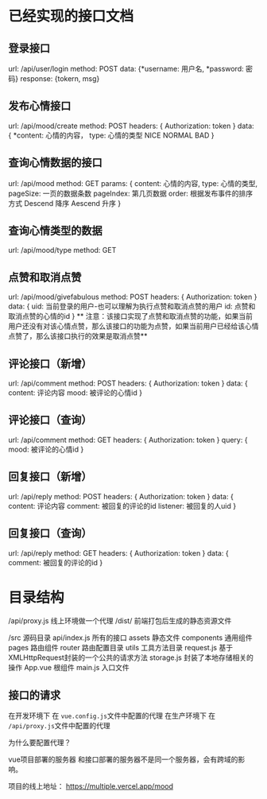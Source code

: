 # 已经实现的接口文档

## 登录接口
url: /api/user/login
method: POST
data: {*username: 用户名, *password: 密码}
response: {tokern, msg}
## 发布心情接口
url: /api/mood/create
method: POST
headers: {
    Authorization: token
}
data: {
    *content: 心情的内容，
    type: 心情的类型  NICE NORMAL BAD
}
## 查询心情数据的接口
url: /api/mood
method: GET
params: {
    content: 心情的内容,
    type: 心情的类型,
    pageSize: 一页的数据条数
    pageIndex: 第几页数据
    order: 根据发布事件的排序方式 Descend 降序  Aescend 升序
}

## 查询心情类型的数据

url: /api/mood/type
method: GET


## 点赞和取消点赞

url: /api/mood/givefabulous
method: POST
headers: {
    Authorization: token
} 
data: {
    uid: 当前登录的用户-也可以理解为执行点赞和取消点赞的用户
    id: 点赞和取消点赞的心情的id
}
** 注意：该接口实现了点赞和取消点赞的功能，如果当前用户还没有对该心情点赞，那么该接口的功能为点赞，如果当前用户已经给该心情点赞了，那么该接口执行的效果是取消点赞**

## 评论接口（新增）
url: /api/comment
method: POST
headers: {
    Authorization: token
}
data: {
    content: 评论内容
    mood: 被评论的心情id
}

## 评论接口（查询）

url: /api/comment
method: GET
headers: {
    Authorization: token
}
query: {
    mood: 被评论的心情id
}

## 回复接口（新增）

url: /api/reply
method: POST
headers: {
    Authorization: token
}
data: {
    content: 评论内容
    comment: 被回复的评论的id
    listener: 被回复的人uid
}

## 回复接口（查询）

url: /api/reply
method: GET
headers: {
    Authorization: token
}
data: {
    comment: 被回复的评论的id
}

# 目录结构

/api/proxy.js   线上环境做一个代理
/dist/  前端打包后生成的静态资源文件

/src  源码目录
    api/index.js   所有的接口
    assets   静态文件
    components  通用组件
    pages   路由组件
    router  路由配置目录
    utils   工具方法目录
        request.js   基于XMLHttpRequest封装的一个公共的请求方法
        storage.js   封装了本地存储相关的操作
    App.vue   根组件
    main.js   入口文件    

## 接口的请求

在开发环境下 在 `vue.config.js`文件中配置的代理
在生产环境下 在 `/api/proxy.js`文件中配置的代理

为什么要配置代理？

vue项目部署的服务器  和接口部署的服务器不是同一个服务器，会有跨域的影响。

项目的线上地址： https://multiple.vercel.app/mood

